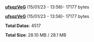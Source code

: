 [**ufsqzVeG**](/data/ufsqzVeG.txt) (15/01/23 - 13:56)- 17177 bytes

[**ufsqzVeG**](/data/ufsqzVeG.txt) (15/01/23 - 13:56)- 17177 bytes

**Total Datas**: 4517

**Total Size**: 28.10 MB / 28.1 MB